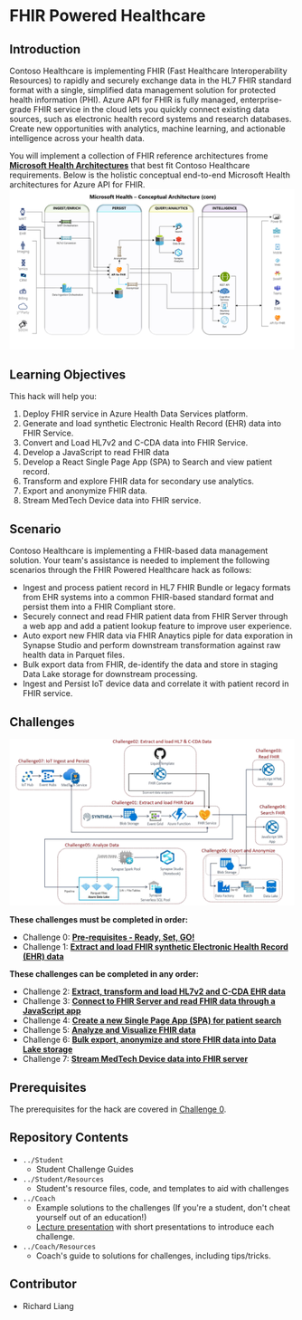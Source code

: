 # FHIR Powered Healthcare
## Introduction
Contoso Healthcare is implementing FHIR (Fast Healthcare Interoperability Resources) to rapidly and securely exchange data in the HL7 FHIR standard format with a single, simplified data management solution for protected health information (PHI). Azure API for FHIR is fully managed, enterprise-grade FHIR service in the cloud lets you quickly connect existing data sources, such as electronic health record systems and research databases. Create new opportunities with analytics, machine learning, and actionable intelligence across your health data.

You will implement a collection of FHIR reference architectures frome **[Microsoft Health Architectures](https://github.com/microsoft/health-architectures)** that best fit Contoso Healthcare requirements. Below is the holistic conceptual end-to-end Microsoft Health architectures for Azure API for FHIR.
![Health Architecture](./images/HealthArchitecture.png)

## Learning Objectives
This hack will help you:
1. Deploy FHIR service in Azure Health Data Services platform.
2. Generate and load synthetic Electronic Health Record (EHR) data into FHIR Service.
3. Convert and Load HL7v2 and C-CDA data into FHIR Service.
4. Develop a JavaScript to read FHIR data 
5. Develop a React Single Page App (SPA) to Search and view patient record.
6. Transform and explore FHIR data for secondary use analytics.
7. Export and anonymize FHIR data.
8. Stream MedTech Device data into FHIR service.

## Scenario
Contoso Healthcare is implementing a FHIR-based data management solution. 
Your team's assistance is needed to implement the following scenarios through the FHIR Powered Healthcare hack as follows:
   * Ingest and process patient record in HL7 FHIR Bundle or legacy formats from EHR systems into a common FHIR-based standard format and persist them into a FHIR Compliant store.
   * Securely connect and read FHIR patient data from FHIR Server through a web app and add a patient lookup feature to improve user experience.
   * Auto export new FHIR data via FHIR Anaytics piple for data exporation in Synapse Studio and perform downstream transformation against raw health data in Parquet files.
   * Bulk export data from FHIR, de-identify the data and store in staging Data Lake storage for downstream processing.
   * Ingest and Persist IoT device data and correlate it with patient record in FHIR service.

## Challenges
<center><img src="./images/challenges_architecture.png" width="850"></center>

**These challenges must be completed in order:**
- Challenge 0: **[Pre-requisites - Ready, Set, GO!](Student/Challenge00.md)**
- Challenge 1: **[Extract and load FHIR synthetic Electronic Health Record (EHR) data](Student/Challenge01.md)**

**These challenges can be completed in any order:**
- Challenge 2: **[Extract, transform and load HL7v2 and C-CDA EHR data](Student/Challenge02.md)**
- Challenge 3: **[Connect to FHIR Server and read FHIR data through a JavaScript app](Student/Challenge03.md)**
- Challenge 4: **[Create a new Single Page App (SPA) for patient search](Student/Challenge04.md)**
- Challenge 5: **[Analyze and Visualize FHIR data](Student/Challenge05.md)**
- Challenge 6: **[Bulk export, anonymize and store FHIR data into Data Lake storage](Student/Challenge06.md)**
- Challenge 7: **[Stream MedTech Device data into FHIR server](Student/Challenge07.md)**

## Prerequisites
The prerequisites for the hack are covered in [Challenge 0](Student/Challenge00.md).

## Repository Contents
- `../Student`
  - Student Challenge Guides
- `../Student/Resources`
  - Student's resource files, code, and templates to aid with challenges
- `../Coach`
   - Example solutions to the challenges (If you're a student, don't cheat yourself out of an education!)
   - [Lecture presentation](Coach/Lectures.pptx) with short presentations to introduce each challenge.
- `../Coach/Resources`
  - Coach's guide to solutions for challenges, including tips/tricks.

## Contributor
- Richard Liang


